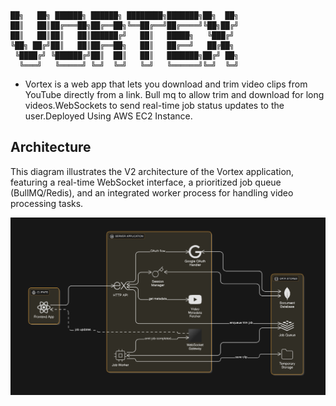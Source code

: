 ```
██╗   ██╗ ██████╗ ██████╗ ████████╗███████╗██╗  ██╗
██║   ██║██╔═══██╗██╔══██╗╚══██╔══╝██╔════╝╚██╗██╔╝
██║   ██║██║   ██║██████╔╝   ██║   █████╗   ╚███╔╝ 
╚██╗ ██╔╝██║   ██║██╔══██╗   ██║   ██╔══╝   ██╔██╗ 
 ╚████╔╝ ╚██████╔╝██║  ██║   ██║   ███████╗██╔╝ ██╗
  ╚═══╝   ╚═════╝ ╚═╝  ╚═╝   ╚═╝   ╚══════╝╚═╝  ╚═╝
```

- Vortex is a web app that lets you download and trim video clips from YouTube directly from a link. Bull mq to allow trim and download for long videos.WebSockets to send real-time job status updates to the user.Deployed Using AWS EC2 Instance.

## Architecture

This diagram illustrates the V2 architecture of the Vortex application, featuring a real-time WebSocket interface, a prioritized job queue (BullMQ/Redis), and an integrated worker process for handling video processing tasks.

![Vortex Architecture Diagram](docs/images/architecture.png)